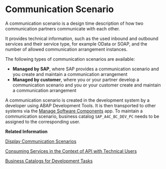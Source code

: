 <!-- loio7ea7276c89a644d9867bf0f8627aed67 -->

# Communication Scenario

A communication scenario is a design time description of how two communication partners communicate with each other.

It provides technical information, such as the used inbound and outbound services and their service type, for example OData or SOAP, and the number of allowed communication arrangement instances.

The following types of communication scenarios are available:

-   **Managed by SAP**, where SAP provides a communication scenario and you create and maintain a communication arrangement
-   **Managed by customer**, where you or your partner develop a communication scenario and you or your customer create and maintain a communication arrangement

A communication scenario is created in the development system by a developer using ABAP Development Tools. It is then transported to other systems via the [Manage Software Components](../50_administration_and_ops/manage-software-components-3dcf76a.md) app. To maintain a communication scenario, business catalog `SAP_A4C_BC_DEV_PC` needs to be assigned to the corresponding user.

**Related Information**  


[Display Communication Scenarios](../50_administration_and_ops/display-communication-scenarios-baa798b.md "You can use this app to get an overview of available communication scenarios.")

[Consuming Services in the Context of API with Technical Users](https://help.sap.com/viewer/5371047f1273405bb46725a417f95433/Cloud/en-US/54886e183a3a40cbae912cf3b09dc46a.html)

[Business Catalogs for Development Tasks](../50_administration_and_ops/business-catalogs-for-development-tasks-a9f4278.md "Get an overview of available business role catalogs and their restrictions.")

